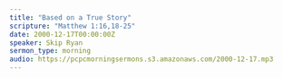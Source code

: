 ```yaml
---
title: "Based on a True Story"
scripture: "Matthew 1:16,18-25"
date: 2000-12-17T00:00:00Z
speaker: Skip Ryan
sermon_type: morning
audio: https://pcpcmorningsermons.s3.amazonaws.com/2000-12-17.mp3 
---
```



